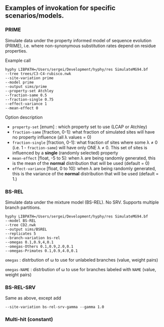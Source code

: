 ## Examples of invokation for specific scenarios/models.

### PRIME

Simulate data under the property informed model of sequence evolution (PRIME), i.e. where non-synonymous substitution rates depend on residue properties.

Example call

```
hyphy LIBPATH=/Users/sergei/Development/hyphy/res SimulateMG94.bf 
--tree trees/C3-C4-rubisco.nwk 
--site-variation prime  
--model prime 
--output sims/prime
--property-set Atchley
--fraction-same 0.5 
--fraction-single 0.75 
--effect-variance 1 
--mean-effect 0
```

Option description

* `property-set`  [enum] : which property set to use (LCAP or Atchley)
* `fraction-same` [fraction, 0-1]: what fraction of simulated sites will have no property influence (all &lambda; values = 0)
* `fraction-single` [fraction, 0-1]: what fraction of sites where some &lambda; ≠ 0 (i.e. 1 - `fraction-same`) will have only ONE &lambda; ≠ 0. This set of sites is influenced by a **single** (randomly selected) property
* `mean-effect` [float, -5 to 5]: when &lambda; are being randomly generated, this is the mean of the **normal** distribution that will be used (default = 0)
* `effect-variance` [float, 0 to 10]: when &lambda; are being randomly generated, this is the variance of the **normal** distribution that will be used (default = 1.)

### BS-REL

Simulate data under the mixture model (BS-REL). No SRV. Supports multiple branch partitions.

```
hyphy LIBPATH=/Users/sergei/Development/hyphy/res SimulateMG94.bf
--model BS-REL 
--tree CD2.nwk 
--output sims/BSREL 
--replicates 5 
--branch-variation bs-rel 
--omegas 0.1,0.9,4,0.1  
--omegas-Others 0.1,0.9,2.0,0.1 
--omegas-Primates 0.1,0.9,4.0,0.1
```

`omegas` : distrbution of &omega; to use for unlabeled branches (value, weight pairs)

`omegas-NAME` : distrbution of &omega; to use for branches labeled with `NAME` (value, weight pairs)

### BS-REL-SRV

Same as above, except add

```
--site-variation bs-rel-srv-gamma --gamma 1.0
```

### Multi-hit (constant)
